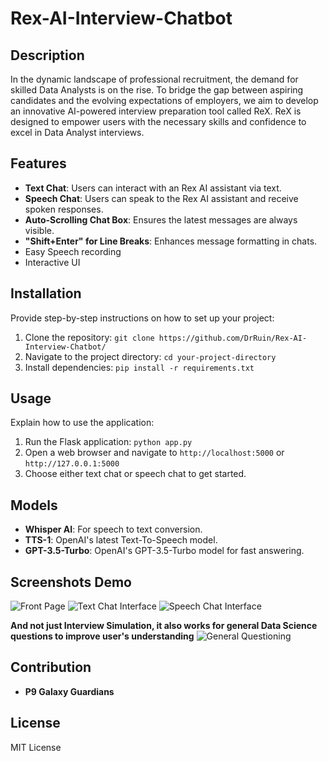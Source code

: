 # Rex-AI-Interview-Chatbot

## Description

In the dynamic landscape of professional recruitment, the demand for skilled Data Analysts is on the rise. To bridge the gap between aspiring candidates and the evolving expectations of employers, we aim to develop an innovative AI-powered interview preparation tool called ReX. ReX is designed to empower users with the necessary skills and confidence to excel in Data Analyst interviews.

## Features

- **Text Chat**: Users can interact with an Rex AI assistant via text.
- **Speech Chat**: Users can speak to the Rex AI assistant and receive spoken responses.
- **Auto-Scrolling Chat Box**: Ensures the latest messages are always visible.
- **"Shift+Enter" for Line Breaks**: Enhances message formatting in chats.
- Easy Speech recording
- Interactive UI

## Installation

Provide step-by-step instructions on how to set up your project:

1. Clone the repository: `git clone https://github.com/DrRuin/Rex-AI-Interview-Chatbot/`
2. Navigate to the project directory: `cd your-project-directory`
3. Install dependencies: `pip install -r requirements.txt`

## Usage

Explain how to use the application:

1. Run the Flask application: `python app.py`
2. Open a web browser and navigate to `http://localhost:5000` or `http://127.0.0.1:5000`
3. Choose either text chat or speech chat to get started.

## Models

- **Whisper AI**: For speech to text conversion.
- **TTS-1**: OpenAI's latest Text-To-Speech model.
- **GPT-3.5-Turbo**: OpenAI's GPT-3.5-Turbo model for fast answering.

## Screenshots Demo

![Front Page](https://i.imgur.com/srSLalf.png)
![Text Chat Interface](https://i.imgur.com/0oF5eir.png)
![Speech Chat Interface](https://i.imgur.com/op9crEA.png)

**And not just Interview Simulation, it also works for general Data Science questions to improve user's understanding**
![General Questioning](https://i.imgur.com/Rkosl69.png)

## Contribution

- **P9 Galaxy Guardians**

## License

MIT License
